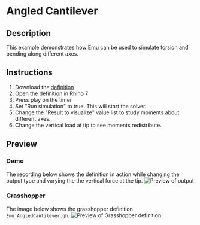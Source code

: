 # Angled Cantilever
## Description
This example demonstrates how Emu can be used to simulate torsion and bending along different axes.

## Instructions
1. Download the [definition](Emu_AngledCantilever.gh)
2. Open the definition in Rhino 7
3. Press play on the timer
4. Set "Run simulation" to true. This will start the solver.
5. Change the "Result to visualize" value list to study moments about different axes.
6. Change the vertical load at tip to see moments redistribute.

## Preview
### Demo
The recording below shows the definition in action while changing the output type and varying the the vertical force at the tip.
![Preview of output](Emu_AngledCantilever_Demo.gif)

### Grasshopper
The image below shows the grasshopper definition `Emu_AngledCantilever.gh`.
![Preview of Grasshopper definition](Emu_AngledCantilever_GrasshopperDefinition.png)
